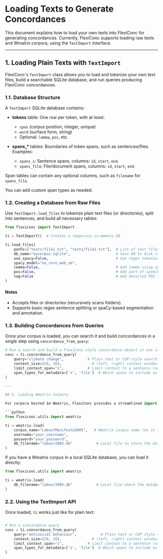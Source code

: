 # Loading Texts to Generate Concordances

This document explains how to load your own texts into FlexiConc for generating concordances. Currently, FlexiConc supports loading raw texts and Wmatrix corpora, using the `TextImport` interface.

---

## 1. Loading Plain Texts with `TextImport`

FlexiConc's `TextImport` class allows you to load and tokenize your own text files, build a searchable SQLite database, and run queries producing FlexiConc concordances.

### 1.1. Database Structure

A `TextImport` SQLite database contains:

* **tokens** table: One row per token, with at least:

  * `cpos` (corpus position, integer, unique)
  * `word` (surface form, string)
  * Optional: `lemma`, `pos`, etc.

* **spans\_\*** tables: Boundaries of token spans, such as sentences/files. Examples:

  * `spans_s`: Sentence spans, columns: `id`, `start`, `end`.
  * `spans_file`: File/document spans, columns: `id`, `start`, `end`.
 
Span tables can contain any optional columns, such as `filename` for `spans_file`.

You can add custom span types as needed.

### 1.2. Creating a Database from Raw Files

Use `TextImport.load_files` to tokenize plain text files (or directories), split into sentences, and build all necessary tables:

```python
from flexiconc import TextImport

ti = TextImport()  # Creates a temporary in-memory DB

ti.load_files(
    paths=["texts/file1.txt", "texts/file2.txt"],  # List of text files or folders
    db_name="mycorpus.sqlite",                     # Save DB to disk (optional)
    use_spacy=False,                               # Use regex tokenization rules (or set True for spaCy)
    spacy_model="en_core_web_sm",
    lemma=False,                                   # Add lemma using spaCy
    pos=False,                                     # Add part-of-speech using spaCy
    tag=False                                      # Add detailed POS tags using spaCy
)
```

#### Notes

* Accepts files or directories (recursively scans folders).
* Supports basic regex sentence splitting or spaCy-based segmentation and annotation.

### 1.3. Building Concordances from Queries

Once your corpus is loaded, you can search it and build concordances in a single step using `concordance_from_query`:

```python
# Run a search and build a FlexiConc-style concordance object in one call
conc = ti.concordance_from_query(
    query="climate change",           # Plain text or CQP-style search string
    context_size=(20, 20),              # (left, right) context window size
    limit_context_span="s",           # Limit context to a sentence (or use "file" for file/document); leave empty for no limiting by span
    span_types_for_metadata=['s', 'file']  # Which spans to include as metadata (optional)
)

---

## 2. Loading Wmatrix Corpora

For corpora hosted in Wmatrix, FlexiConc provides a streamlined import function. The **recommended entry point** is the `load` function.

```python
from flexiconc.utils import wmatrix

ti = wmatrix.load(
    corpus_name="LabourManifesto2005",   # Wmatrix corpus name (as in the web interface)
    username="your_username",
    password="your_password",
    db_filename="labour2005.db"           # Local file to store the database
)
```

If you have a Wmatrix corpus in a local SQLite database, you can load it directly:

```python
from flexiconc.utils import wmatrix

ti = wmatrix.load(
    db_filename="labour2005.db"           # Local file where the database is stored
)
```

### 2.2. Using the TextImport API

Once loaded, `ti` works just like for plain text:

```python

# Run a concordance query
conc = ti.concordance_from_query(
    query="antisocial behaviour",           # Plain text or CQP-style search string
    context_size=(20, 20),              # (left, right) context window size
    limit_context_span="s",           # Limit context to a sentence (or use "file" for file/document); leave empty for no limiting by span
    span_types_for_metadata=['s', 'file']  # Which spans to include as metadata (optional)
)
```